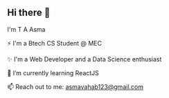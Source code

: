 ## Hi there 👋

I'm T A Asma

⚡ I'm a Btech CS Student @ MEC

✨ I'm a Web Developer and a Data Science enthusiast

🌱 I’m currently learning ReactJS

📫 Reach out to me: asmavahab123@gmail.com


<!--
**Asmavahaab/Asmavahaab** is a ✨ _special_ ✨ repository because its `README.md` (this file) appears on your GitHub profile.

Here are some ideas to get you started:

- 🔭 I’m currently working on ...
- 🌱 I’m currently learning ...
- 👯 I’m looking to collaborate on ...
- 🤔 I’m looking for help with ...
- 💬 Ask me about ...
- 📫 How to reach me: ...
- 😄 Pronouns: ...
- ⚡ Fun fact: ...
-->

